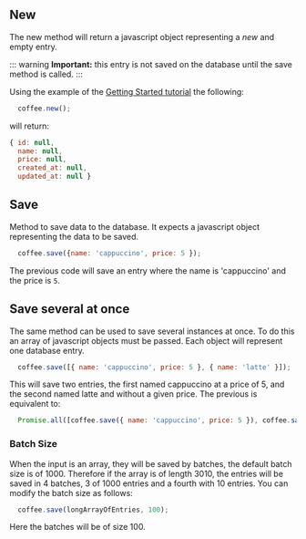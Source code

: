 ## New

The new method will return a javascript object representing a _new_ and empty entry.

::: warning
  **Important:** this entry is not saved on the database until the save method is called.
:::

Using the example of the [Getting Started tutorial](../gettingstarted/ejs) the following:

```javascript
  coffee.new();
```

will return:

```javascript
{ id: null,
  name: null,
  price: null,
  created_at: null,
  updated_at: null }
```

## Save

Method to save data to the database. It expects a javascript object representing the data to be saved.

```javascript
  coffee.save({name: 'cappuccino', price: 5 });
```

The previous code will save an entry where the name is 'cappuccino' and the price is `5`.


## Save several at once

The same method can be used to save several instances at once. To do this an array of javascript objects must be passed. Each object will represent one database entry.

```javascript
  coffee.save([{ name: 'cappuccino', price: 5 }, { name: 'latte' }]);
```

This will save two entries, the first named cappuccino at a price of 5, and the second named latte and without a given price. The previous is equivalent to:

```javascript
  Promise.all([coffee.save({ name: 'cappuccino', price: 5 }), coffee.save({ name: 'latte' })]);
```

### Batch Size

  When the input is an array, they will be saved by batches, the default batch size is of 1000. Therefore if the array is of length 3010, the entries will be saved in 4 batches, 3 of 1000 entries and a fourth with 10 entries. You can modify the batch size as follows:


  ```javascript
    coffee.save(longArrayOfEntries, 100);
  ```

  Here the batches will be of size 100.